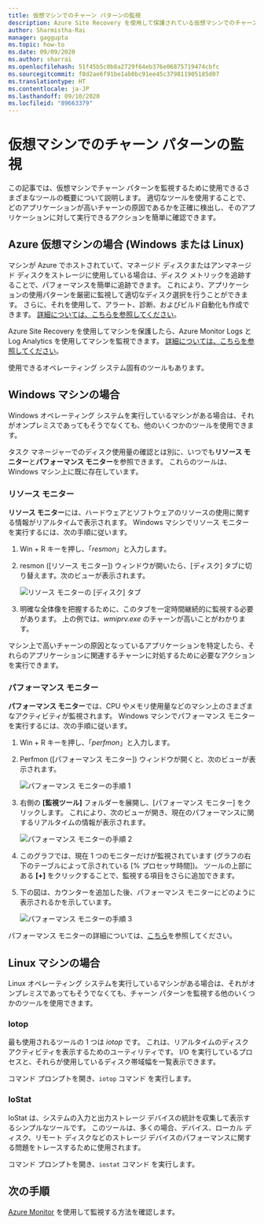 ```yaml
---
title: 仮想マシンでのチャーン パターンの監視
description: Azure Site Recovery を使用して保護されている仮想マシンでのチャーン パターンを監視する方法について説明します
author: Sharmistha-Rai
manager: gaggupta
ms.topic: how-to
ms.date: 09/09/2020
ms.author: sharrai
ms.openlocfilehash: 51f45b5c0b8a2729f64eb376e06875719474cbfc
ms.sourcegitcommit: f8d2ae6f91be1ab0bc91ee45c379811905185d07
ms.translationtype: HT
ms.contentlocale: ja-JP
ms.lasthandoff: 09/10/2020
ms.locfileid: "89663379"
---
```

# <a name="monitoring-churn-patterns-on-virtual-machines"></a>仮想マシンでのチャーン パターンの監視

この記事では、仮想マシンでチャーン パターンを監視するために使用できるさまざまなツールの概要について説明します。 適切なツールを使用することで、どのアプリケーションが高いチャーンの原因であるかを正確に検出し、そのアプリケーションに対して実行できるアクションを簡単に確認できます。

## <a name="for-azure-virtual-machines-windows-or-linux"></a>Azure 仮想マシンの場合 (Windows または Linux)

マシンが Azure でホストされていて、マネージド ディスクまたはアンマネージド ディスクをストレージに使用している場合は、ディスク メトリックを追跡することで、パフォーマンスを簡単に追跡できます。 これにより、アプリケーションの使用パターンを厳密に監視して適切なディスク選択を行うことができます。 さらに、それを使用して、アラート、診断、およびビルド自動化も作成できます。 [詳細については、こちらを参照してください](https://azure.microsoft.com/blog/per-disk-metrics-managed-disks/)。

Azure Site Recovery を使用してマシンを保護したら、Azure Monitor Logs と Log Analytics を使用してマシンを監視できます。 [詳細については、こちらを参照してください](https://docs.microsoft.com/azure/site-recovery/monitor-log-analytics)。

使用できるオペレーティング システム固有のツールもあります。

## <a name="for-windows-machines"></a>Windows マシンの場合

Windows オペレーティング システムを実行しているマシンがある場合は、それがオンプレミスであってもそうでなくても、他のいくつかのツールを使用できます。

タスク マネージャーでのディスク使用量の確認とは別に、いつでも**リソース モニター**と**パフォーマンス モニター**を参照できます。 これらのツールは、Windows マシン上に既に存在しています。

### <a name="resource-monitor"></a>リソース モニター

**リソース モニター**には、ハードウェアとソフトウェアのリソースの使用に関する情報がリアルタイムで表示されます。 Windows マシンでリソース モニターを実行するには、次の手順に従います。

1. Win + R キーを押し、「_resmon_」と入力します。
1. resmon ([リソース モニター]) ウィンドウが開いたら、[ディスク] タブに切り替えます。次のビューが表示されます。

    ![リソース モニターの [ディスク] タブ](./media/monitoring-high-churn/resmon-disk-tab.png)

1. 明確な全体像を把握するために、このタブを一定時間継続的に監視する必要があります。 上の例では、_wmiprv.exe_ のチャーンが高いことがわかります。

マシン上で高いチャーンの原因となっているアプリケーションを特定したら、それらのアプリケーションに関連するチャーンに対処するために必要なアクションを実行できます。

### <a name="performance-monitor"></a>パフォーマンス モニター

**パフォーマンス モニター**では、CPU やメモリ使用量などのマシン上のさまざまなアクティビティが監視されます。 Windows マシンでパフォーマンス モニターを実行するには、次の手順に従います。

1. Win + R キーを押し、「_perfmon_」と入力します。
1. Perfmon ([パフォーマンス モニター]) ウィンドウが開くと、次のビューが表示されます。

    ![パフォーマンス モニターの手順 1](./media/monitoring-high-churn/perfmon-step1.png)

1. 右側の **[監視ツール]** フォルダーを展開し、[パフォーマンス モニター] をクリックします。 これにより、次のビューが開き、現在のパフォーマンスに関するリアルタイムの情報が表示されます。

    ![パフォーマンス モニターの手順 2](./media/monitoring-high-churn/perfmon-step1.png)

1. このグラフでは、現在 1 つのモニターだけが監視されています (グラフの右下のテーブルによって示されている [% プロセッサ時間])。 ツールの上部にある **[+]** をクリックすることで、監視する項目をさらに追加できます。
1. 下の図は、カウンターを追加した後、パフォーマンス モニターにどのように表示されるかを示しています。

    ![パフォーマンス モニターの手順 3](./media/monitoring-high-churn/perfmon-step3.png)

パフォーマンス モニターの詳細については、[こちら](https://docs.microsoft.com/dynamics365/business-central/dev-itpro/administration/monitor-use-performance-monitor-collect-event-trace-data)を参照してください。

## <a name="for-linux-machines"></a>Linux マシンの場合

Linux オペレーティング システムを実行しているマシンがある場合は、それがオンプレミスであってもそうでなくても、チャーン パターンを監視する他のいくつかのツールを使用できます。

### <a name="iotop"></a>Iotop

最も使用されるツールの 1 つは _iotop_ です。 これは、リアルタイムのディスク アクティビティを表示するためのユーティリティです。 I/O を実行しているプロセスと、それらが使用しているディスク帯域幅を一覧表示できます。

コマンド プロンプトを開き、`iotop` コマンド を実行します。

### <a name="iostat"></a>IoStat

IoStat は、システムの入力と出力ストレージ デバイスの統計を収集して表示するシンプルなツールです。 このツールは、多くの場合、デバイス、ローカル ディスク、リモート ディスクなどのストレージ デバイスのパフォーマンスに関する問題をトレースするために使用されます。

コマンド プロンプトを開き、`iostat` コマンド を実行します。

## <a name="next-steps"></a>次の手順

[Azure Monitor](monitor-log-analytics.md) を使用して監視する方法を確認します。
